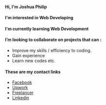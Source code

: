 <h4> Hi, I'm Joshua Philip </h4>
<h4> I'm interested in Web Developing</h4>
<h4> I'm currently learning Web Development </h4>
<h4> I’m looking to collaborate on projects that can : </h4>
<ul>
 <li> Improve my skills / efficiency to coding. </li>
 <li> Gain experience </li>
 <li> Learn new codes etc. </li>
</ul>
<h4> These are my contact links </h4>
 <ul>
   <li><a href="https://www.facebook.com/jinshin.19">Facebook</a></li>
   <li><a href="https://www.upwork.com/freelancers/~01a5e1d8dc372e83b9">Upwork</a></li>
   <li><a href="https://www.freelancer.com/u/jinshin19">Freelancer</a></li>
   <li><a href="www.linkedin.com/in/jinshin19">Linkedin</a></li>
 </ul>
